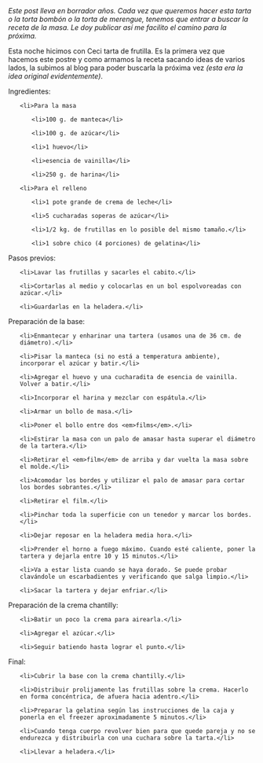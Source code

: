 <html><body><em>Este post lleva en borrador años. Cada vez que queremos hacer esta tarta o la torta bombón o la torta de merengue, tenemos que entrar a buscar la receta de la masa. Le doy publicar así me facilito el camino para la próxima.</em>



Esta noche hicimos con Ceci tarta de frutilla. Es la primera vez que hacemos este postre y como armamos la receta sacando ideas de varios lados, la subimos al blog para poder buscarla la próxima vez <em>(esta era la idea original evidentemente)</em>.



Ingredientes:

<ul>

	<li>Para la masa

<ul>

	<li>100 g. de manteca</li>

	<li>100 g. de azúcar</li>

	<li>1 huevo</li>

	<li>esencia de vainilla</li>

	<li>250 g. de harina</li>

</ul>

</li>

	<li>Para el relleno

<ul>

	<li>1 pote grande de crema de leche</li>

	<li>5 cucharadas soperas de azúcar</li>

	<li>1/2 kg. de frutillas en lo posible del mismo tamaño.</li>

	<li>1 sobre chico (4 porciones) de gelatina</li>

</ul>

</li>

</ul>

Pasos previos:

<ol>

	<li>Lavar las frutillas y sacarles el cabito.</li>

	<li>Cortarlas al medio y colocarlas en un bol espolvoreadas con azúcar.</li>

	<li>Guardarlas en la heladera.</li>

</ol>

Preparación de la base:

<ol>

	<li>Enmantecar y enharinar una tartera (usamos una de 36 cm. de diámetro).</li>

	<li>Pisar la manteca (si no está a temperatura ambiente), incorporar el azúcar y batir.</li>

	<li>Agregar el huevo y una cucharadita de esencia de vainilla. Volver a batir.</li>

	<li>Incorporar el harina y mezclar con espátula.</li>

	<li>Armar un bollo de masa.</li>

	<li>Poner el bollo entre dos <em>films</em>.</li>

	<li>Estirar la masa con un palo de amasar hasta superar el diámetro de la tartera.</li>

	<li>Retirar el <em>film</em> de arriba y dar vuelta la masa sobre el molde.</li>

	<li>Acomodar los bordes y utilizar el palo de amasar para cortar los bordes sobrantes.</li>

	<li>Retirar el film.</li>

	<li>Pinchar toda la superficie con un tenedor y marcar los bordes.</li>

	<li>Dejar reposar en la heladera media hora.</li>

	<li>Prender el horno a fuego máximo. Cuando esté caliente, poner la tartera y dejarla entre 10 y 15 minutos.</li>

	<li>Va a estar lista cuando se haya dorado. Se puede probar clavándole un escarbadientes y verificando que salga limpio.</li>

	<li>Sacar la tartera y dejar enfriar.</li>

</ol>

Preparación de la crema chantilly:

<ol>

	<li>Batir un poco la crema para airearla.</li>

	<li>Agregar el azúcar.</li>

	<li>Seguir batiendo hasta lograr el punto.</li>

</ol>

Final:

<ol>

	<li>Cubrir la base con la crema chantilly.</li>

	<li>Distribuir prolijamente las frutillas sobre la crema. Hacerlo en forma concéntrica, de afuera hacia adentro.</li>

	<li>Preparar la gelatina según las instrucciones de la caja y ponerla en el freezer aproximadamente 5 minutos.</li>

	<li>Cuando tenga cuerpo revolver bien para que quede pareja y no se endurezca y distribuirla con una cuchara sobre la tarta.</li>

	<li>Llevar a heladera.</li>

</ol></body></html>